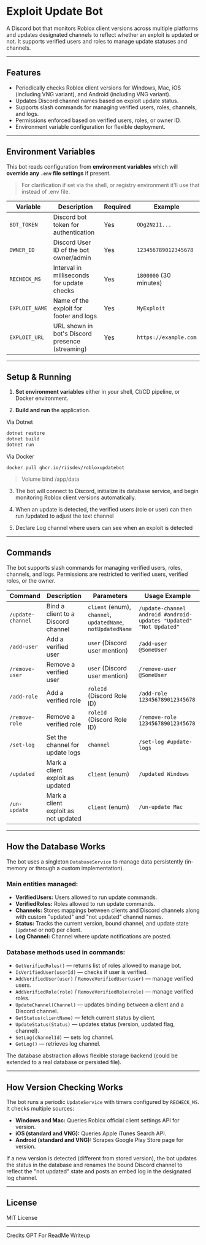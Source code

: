 # Exploit Update Bot

A Discord bot that monitors Roblox client versions across multiple platforms and updates designated channels to reflect whether an exploit is updated or not. It supports verified users and roles to manage update statuses and channels.

---

## Features

* Periodically checks Roblox client versions for Windows, Mac, iOS (including VNG variant), and Android (including VNG variant).
* Updates Discord channel names based on exploit update status.
* Supports slash commands for managing verified users, roles, channels, and logs.
* Permissions enforced based on verified users, roles, or owner ID.
* Environment variable configuration for flexible deployment.

---

## Environment Variables

This bot reads configuration from **environment variables** which will **override any `.env` file settings** if present.
> For clarification if set via the shell, or registry environment it'll use that instead of .env file.

| Variable       | Description                                     | Required | Example                |
| -------------- | ----------------------------------------------- | -------- | ---------------------- |
| `BOT_TOKEN`    | Discord bot token for authentication            | Yes      | `ODg2NzI1...`          |
| `OWNER_ID`     | Discord User ID of the bot owner/admin          | Yes      | `123456789012345678`   |
| `RECHECK_MS`   | Interval in milliseconds for update checks      | Yes      | `1800000` (30 minutes) |
| `EXPLOIT_NAME` | Name of the exploit for footer and logs         | Yes      | `MyExploit`            |
| `EXPLOIT_URL`  | URL shown in bot's Discord presence (streaming) | Yes      | `https://example.com`  |

---

## Setup & Running

1. **Set environment variables** either in your shell, CI/CD pipeline, or Docker environment.

2. **Build and run** the application.

Via Dotnet
```bash
dotnet restore
dotnet build
dotnet run
```

Via Docker
```
docker pull ghcr.io/riisdev/robloxupdatebot
```
> Volume bind /app/data

3. The bot will connect to Discord, initialize its database service, and begin monitoring Roblox client versions automatically.

4. When an update is detected, the verified users (role or user) can then run /updated <client> to adjust the text channel

5. Declare Log channel where users can see when an exploit is detected

---

## Commands

The bot supports slash commands for managing verified users, roles, channels, and logs. Permissions are restricted to verified users, verified roles, or the owner.

| Command           | Description                          | Parameters                                                  | Usage Example                                                      |
| ----------------- | ------------------------------------ | ----------------------------------------------------------- | ------------------------------------------------------------------ |
| `/update-channel` | Bind a client to a Discord channel   | `client` (enum), `channel`, `updatedName`, `notUpdatedName` | `/update-channel Android #android-updates "Updated" "Not Updated"` |
| `/add-user`       | Add a verified user                  | `user` (Discord user mention)                               | `/add-user @SomeUser`                                              |
| `/remove-user`    | Remove a verified user               | `user` (Discord user mention)                               | `/remove-user @SomeUser`                                           |
| `/add-role`       | Add a verified role                  | `roleId` (Discord Role ID)                                  | `/add-role 123456789012345678`                                     |
| `/remove-role`    | Remove a verified role               | `roleId` (Discord Role ID)                                  | `/remove-role 123456789012345678`                                  |
| `/set-log`        | Set the channel for update logs      | `channel`                                                   | `/set-log #update-logs`                                            |
| `/updated`        | Mark a client exploit as updated     | `client` (enum)                                             | `/updated Windows`                                                 |
| `/un-update`      | Mark a client exploit as not updated | `client` (enum)                                             | `/un-update Mac`                                                   |

---

## How the Database Works

The bot uses a singleton `DatabaseService` to manage data persistently (in-memory or through a custom implementation).

### Main entities managed:

* **VerifiedUsers:** Users allowed to run update commands.
* **VerifiedRoles:** Roles allowed to run update commands.
* **Channels:** Stores mappings between clients and Discord channels along with custom "updated" and "not updated" channel names.
* **Status:** Tracks the current version, bound channel, and update state (`Updated` or not) per client.
* **Log Channel:** Channel where update notifications are posted.

### Database methods used in commands:

* `GetVerifiedRoles()` — returns list of roles allowed to manage bot.
* `IsVerifiedUser(userId)` — checks if user is verified.
* `AddVerifiedUser(user)` / `RemoveVerifiedUser(user)` — manage verified users.
* `AddVerifiedRole(role)` / `RemoveVerifiedRole(role)` — manage verified roles.
* `UpdateChannel(Channel)` — updates binding between a client and a Discord channel.
* `GetStatus(clientName)` — fetch current status by client.
* `UpdateStatus(Status)` — updates status (version, updated flag, channel).
* `SetLog(channelId)` — sets log channel.
* `GetLog()` — retrieves log channel.

The database abstraction allows flexible storage backend (could be extended to a real database or persisted file).

---

## How Version Checking Works

The bot runs a periodic `UpdateService` with timers configured by `RECHECK_MS`. It checks multiple sources:

* **Windows and Mac:** Queries Roblox official client settings API for version.
* **iOS (standard and VNG):** Queries Apple iTunes Search API.
* **Android (standard and VNG):** Scrapes Google Play Store page for version.

If a new version is detected (different from stored version), the bot updates the status in the database and renames the bound Discord channel to reflect the "not updated" state and posts an embed log in the designated log channel.

---

## License

MIT License

---

Credits GPT For ReadMe Writeup
